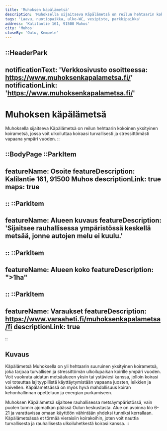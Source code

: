 ```yaml
---
title: 'Muhoksen käpälämetsä'
description: 'Muhoksella sijaitseva Käpälämetsä on reilun hehtaarin kokoinen yksityinen koirametsä, jossa voit ulkoiluttaa koiraasi turvallisesti ja stressittömästi vapaana ympäri vuoden.'
tags: 'Laavu, nuotiopaikka, ulko-WC, vesipiste, parkkipaikka'
address: 'Kalilantie 161, 91500 Muhos'
city: 'Muhos'
closeBy: 'Oulu, Kempele'
---
```


::HeaderPark
---
notificationText: 'Verkkosivusto osoitteessa: https://www.muhoksenkapalametsa.fi/'
notificationLink: 'https://www.muhoksenkapalametsa.fi/'
---
# Muhoksen käpälämetsä
Muhoksella sijaitseva Käpälämetsä on reilun hehtaarin kokoinen yksityinen koirametsä, jossa voit ulkoiluttaa koiraasi turvallisesti ja stressittömästi vapaana ympäri vuoden. 
::

::BodyPage
::ParkItem
---
featureName: Osoite
featureDescription: Kalilantie 161, 91500 Muhos
descriptionLink: true
maps: true
---
::
::ParkItem
---
featureName: Alueen kuvaus
featureDescription: 'Sijaitsee rauhallisessa ympäristössä keskellä metsää, jonne autojen melu ei kuulu.'
---
::
::ParkItem
---
featureName: Alueen koko
featureDescription: ">1ha"
---
::
::ParkItem
---
featureName: Varaukset
featureDescription: https://www.varaaheti.fi/muhoksenkapalametsa/fi
descriptionLink: true
---
::
## Kuvaus

Käpälämetsä Muhoksella on yli hehtaarin suuruinen yksityinen koirametsä, joka tarjoaa turvallisen ja stressittömän ulkoilupaikan koirille ympäri vuoden. Voit vuokrata aidatun metsäalueen yksin tai ystäviesi kanssa, jolloin koirasi voi toteuttaa lajityypillistä käyttäytymistään vapaana juosten, leikkien ja kaivellen. Käpälämetsässä on myös hyvä mahdollisuus koiran kehonhallinnan opetteluun ja energian purkamiseen.

Muhoksen Käpälämetsä sijaitsee rauhallisessa metsäympäristössä, vain puolen tunnin ajomatkan päässä Oulun keskustasta. Alue on avoinna klo 6-21 ja varattavissa omaan käyttöön vähintään yhdeksi tunniksi kerrallaan. Käpälämetsässä et törmää vieraisiin koirakoihin, joten voit nauttia turvallisesta ja rauhallisesta ulkoiluhetkestä koirasi kanssa.
::